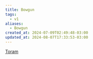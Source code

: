 ```yaml
---
title: Bowgun
tags:
  - v1
aliases:
  - Bowgun
created_at: 2024-07-09T02:49:48-03:00
updated_at: 2024-08-07T17:33:53-03:00
---
```


[Toram](../../../../rascunhos/2024/07/26/Toram.md)
